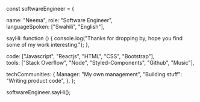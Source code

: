const softwareEngineer = {

  name: "Neema",
  role: "Software Engineer",	
  languageSpoken: ["Swahili", "English"],
	
  sayHi: function () {
    console.log("Thanks for dropping by, hope you find some of my work interesting.");
  },
	
  code: ["Javascript", "Reactjs", "HTML", "CSS", "Bootstrap"],	
  tools: ["Stack Overflow", "Node", "Styled-Components", "Github", "Music"],
	
  techCommunities: 
	{
	    Manager: "My own management",
	    "Building stuff": "Writing product code",
  	},
};

softwareEngineer.sayHi();
